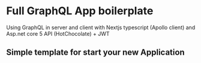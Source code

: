 # Full GraphQL App boilerplate
Using GraphQL in server and client with Nextjs typescript (Apollo client) and Asp.net core 5 API (HotChocolate) + JWT

## Simple template for start your new Application 
